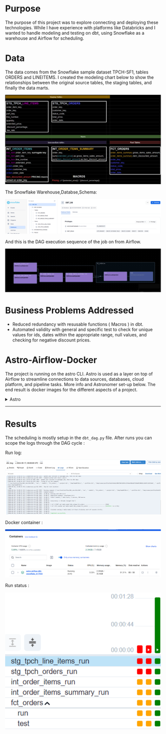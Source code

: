 Purpose
=======
The purpose of this project was to explore connecting and deploying these technologies. While I have experience with platforms like Databricks and I wanted to handle modeling and testing on dbt, using Snowflake as a warehouse and Airflow for scheduling. 

Data
====
The data comes from the Snowflake sample dataset TPCH-SF1, tables ORDERS and LINEITEMS. I created the modeling chart below to show the relationships between the original source tables, the staging tables, and finally the data marts.

![modeling schema](images/dbt-modeling.png)

The Snowflake Warehouse,Databse,Schema:

![snowflake schema](images/dbt-snowflake.png)

And this is the DAG execution sequence of the job on from Airflow.

![DAG diagram](images/dbt-graph.png)

Business Problems Addressed
===========================
- Reduced redundancy with resusable functions ( Macros ) in dbt.
- Automated validity with general and specific test to check for unique values for ids, dates within the appropriate range, null values, and checking for negative discount prices. 

Astro-Airflow-Docker
====================
The project is running on the astro CLI. Astro is used as a layer on top of Airflow to streamline connections to data sources, databases, cloud platform, and pipeline tasks. More info and Astronomer set-up below. The end result is docker images for the different aspects of a project. 
<details>
  <summary>Astro</summary>
  <p>Overview
========

Welcome to Astronomer! This project was generated after you ran 'astro dev init' using the Astronomer CLI. This readme describes the contents of the project, as well as how to run Apache Airflow on your local machine.

Project Contents
================

Your Astro project contains the following files and folders:

- dags: This folder contains the Python files for your Airflow DAGs. By default, this directory includes one example DAG:
    - `example_astronauts`: This DAG shows a simple ETL pipeline example that queries the list of astronauts currently in space from the Open Notify API and prints a statement for each astronaut. The DAG uses the TaskFlow API to define tasks in Python, and dynamic task mapping to dynamically print a statement for each astronaut. For more on how this DAG works, see our [Getting started tutorial](https://www.astronomer.io/docs/learn/get-started-with-airflow).
- Dockerfile: This file contains a versioned Astro Runtime Docker image that provides a differentiated Airflow experience. If you want to execute other commands or overrides at runtime, specify them here.
- include: This folder contains any additional files that you want to include as part of your project. It is empty by default.
- packages.txt: Install OS-level packages needed for your project by adding them to this file. It is empty by default.
- requirements.txt: Install Python packages needed for your project by adding them to this file. It is empty by default.
- plugins: Add custom or community plugins for your project to this file. It is empty by default.
- airflow_settings.yaml: Use this local-only file to specify Airflow Connections, Variables, and Pools instead of entering them in the Airflow UI as you develop DAGs in this project.

Deploy Your Project Locally
===========================

1. Start Airflow on your local machine by running 'astro dev start'.

This command will spin up 4 Docker containers on your machine, each for a different Airflow component:

- Postgres: Airflow's Metadata Database
- Webserver: The Airflow component responsible for rendering the Airflow UI
- Scheduler: The Airflow component responsible for monitoring and triggering tasks
- Triggerer: The Airflow component responsible for triggering deferred tasks

2. Verify that all 4 Docker containers were created by running 'docker ps'.

Note: Running 'astro dev start' will start your project with the Airflow Webserver exposed at port 8080 and Postgres exposed at port 5432. If you already have either of those ports allocated, you can either [stop your existing Docker containers or change the port](https://www.astronomer.io/docs/astro/cli/troubleshoot-locally#ports-are-not-available-for-my-local-airflow-webserver).

3. Access the Airflow UI for your local Airflow project. To do so, go to http://localhost:8080/ and log in with 'admin' for both your Username and Password.

You should also be able to access your Postgres Database at 'localhost:5432/postgres'.

Deploy Your Project to Astronomer
=================================

If you have an Astronomer account, pushing code to a Deployment on Astronomer is simple. For deploying instructions, refer to Astronomer documentation: https://www.astronomer.io/docs/astro/deploy-code/

Contact
=======

The Astronomer CLI is maintained with love by the Astronomer team. To report a bug or suggest a change, reach out to our support.
</p>
</details>

-------
Results
=======
The scheduling is mostly setup in the `dbt_dag.py` file. After runs you can scope the logs through the DAG cycle :

Run log:

![run logs](images/dbt-runpic.png)

Docker container :

![docker image](images/dbt-dockerpic.png)

Run status : 

![runs status](images/replacepic.png)




